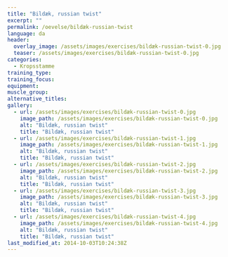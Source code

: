 ```yaml
---
title: "Bildæk, russian twist"
excerpt: ""
permalink: /oevelse/bildæk-russian-twist
language: da
header:
  overlay_image: /assets/images/exercises/bildæk-russian-twist-0.jpg
  teaser: /assets/images/exercises/bildæk-russian-twist-0.jpg
categories:
  - Kropsstamme
training_type: 
training_focus: 
equipment:
muscle_group:
alternative_titles:
gallery:
  - url: /assets/images/exercises/bildæk-russian-twist-0.jpg
    image_path: /assets/images/exercises/bildæk-russian-twist-0.jpg
    alt: "Bildæk, russian twist"
    title: "Bildæk, russian twist"
  - url: /assets/images/exercises/bildæk-russian-twist-1.jpg
    image_path: /assets/images/exercises/bildæk-russian-twist-1.jpg
    alt: "Bildæk, russian twist"
    title: "Bildæk, russian twist"
  - url: /assets/images/exercises/bildæk-russian-twist-2.jpg
    image_path: /assets/images/exercises/bildæk-russian-twist-2.jpg
    alt: "Bildæk, russian twist"
    title: "Bildæk, russian twist"
  - url: /assets/images/exercises/bildæk-russian-twist-3.jpg
    image_path: /assets/images/exercises/bildæk-russian-twist-3.jpg
    alt: "Bildæk, russian twist"
    title: "Bildæk, russian twist"
  - url: /assets/images/exercises/bildæk-russian-twist-4.jpg
    image_path: /assets/images/exercises/bildæk-russian-twist-4.jpg
    alt: "Bildæk, russian twist"
    title: "Bildæk, russian twist"
last_modified_at: 2014-10-03T10:24:38Z
---
```




